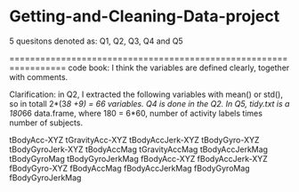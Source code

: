 # Getting-and-Cleaning-Data-project

5 quesitons denoted as: Q1, Q2, Q3, Q4 and Q5

=================================================================
code book: I think the variables are defined clearly, together with comments.

Clarification: in Q2, I extracted the following variables with mean() or std(), so in totall 2*(3*8 +9) = 66 variables.
Q4 is done in the Q2.
In Q5, tidy.txt is a 180*66 data.frame, where 180 = 6*60, number of activity labels times number of subjects.

tBodyAcc-XYZ
tGravityAcc-XYZ
tBodyAccJerk-XYZ
tBodyGyro-XYZ
tBodyGyroJerk-XYZ
tBodyAccMag
tGravityAccMag
tBodyAccJerkMag
tBodyGyroMag
tBodyGyroJerkMag
fBodyAcc-XYZ
fBodyAccJerk-XYZ
fBodyGyro-XYZ
fBodyAccMag
fBodyAccJerkMag
fBodyGyroMag
fBodyGyroJerkMag


